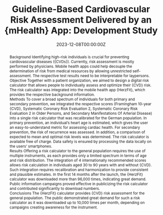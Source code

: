 ---
title: 'Guideline-Based Cardiovascular Risk Assessment Delivered by an {mHealth} App: Development Study'
authors:
- Fabian Starnecker
- Lara Marie Reimer
- Leon Nisse
- Marko Jovanović
- Maximilian Kapsecker
- Susanne Rospleszcz 
- Moritz Von Scheidt
- Johannes Krefting
- Nils Krüger
- Benedikt Perl
- Jens Wiehler 
- Ruoyu Sun
- Stephan M. Jonas
- Heribert Schunkert
date: '2023-12-08T00:00:00Z'
doi: '10.2196/50813'

# Publication type.
# Accepts a single type but formatted as a YAML list (for Hugo requirements).
# Enter a publication type from the CSL standard.
publication_types: ['article-journal']

# Publication name and optional abbreviated publication name.
publication: '*JMIR Cardio*'

abstract: Background
              Identifying high-risk individuals is crucial for preventing cardiovascular diseases ({CVDs}). Currently, risk assessment is mostly performed by physicians. Mobile health apps could help decouple the determination of risk from medical resources by allowing unrestricted self-assessment. The respective test results need to be interpretable for laypersons.
            
            
              Objective
              Together with a patient organization, we aimed to design a digital risk calculator that allows people to individually assess and optimize their {CVD} risk. The risk calculator was integrated into the mobile health app {HerzFit}, which provides the respective background information.
            
            
              Methods
              To cover a broad spectrum of individuals for both primary and secondary prevention, we integrated the respective scores (Framingham 10-year {CVD}, Systematic Coronary Risk Evaluation 2, Systematic Coronary Risk Evaluation 2 in Older Persons, and Secondary Manifestations Of Arterial Disease) into a single risk calculator that was recalibrated for the German population. In primary prevention, an individual’s heart age is estimated, which gives the user an easy-to-understand metric for assessing cardiac health. For secondary prevention, the risk of recurrence was assessed. In addition, a comparison of expected to mean and optimal risk levels was determined. The risk calculator is available free of charge. Data safety is ensured by processing the data locally on the users’ smartphones.
            
            
              Results
              Offering a risk calculator to the general population requires the use of multiple instruments, as each provides only a limited spectrum in terms of age and risk distribution. The integration of 4 internationally recommended scores allows risk calculation in individuals aged 30 to 90 years with and without {CVD}. Such integration requires recalibration and harmonization to provide consistent and plausible estimates. In the first 14 months after the launch, the {HerzFit} calculator was downloaded more than 96,000 times, indicating great demand. Public information campaigns proved effective in publicizing the risk calculator and contributed significantly to download numbers.
            
            
              Conclusions
              The {HerzFit} calculator provides {CVD} risk assessment for the general population. The public demonstrated great demand for such a risk calculator as it was downloaded up to 10,000 times per month, depending on campaigns creating awareness for the instrument.

tags:
- Source Themes
featured: false
---